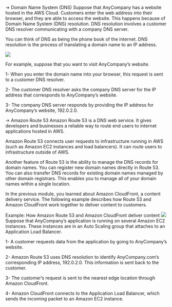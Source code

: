 -> Domain Name System (DNS)
Suppose that AnyCompany has a website hosted in the AWS Cloud. Customers enter the web address into their browser, and they are able to access the website. This happens because of Domain Name System (DNS) resolution. DNS resolution involves a customer DNS resolver communicating with a company DNS server.

You can think of DNS as being the phone book of the internet. DNS resolution is the process of translating a domain name to an IP address.

<img src="4.4 DNS">

For example, suppose that you want to visit AnyCompany’s website. 

1- When you enter the domain name into your browser, this request is sent to a customer DNS resolver. 

2- The customer DNS resolver asks the company DNS server for the IP address that corresponds to AnyCompany’s website.

3- The company DNS server responds by providing the IP address for AnyCompany’s website, 192.0.2.0.

-> Amazon Route 53
Amazon Route 53 is a DNS web service. It gives developers and businesses a reliable way to route end users to internet applications hosted in AWS. 

Amazon Route 53 connects user requests to infrastructure running in AWS (such as Amazon EC2 instances and load balancers). It can route users to infrastructure outside of AWS.

Another feature of Route 53 is the ability to manage the DNS records for domain names. You can register new domain names directly in Route 53. You can also transfer DNS records for existing domain names managed by other domain registrars. This enables you to manage all of your domain names within a single location.

In the previous module, you learned about Amazon CloudFront, a content delivery service. The following example describes how Route 53 and Amazon CloudFront work together to deliver content to customers.

Example: How Amazon Route 53 and Amazon CloudFront deliver content
<img src="4.4 DNS and CF">
Suppose that AnyCompany’s application is running on several Amazon EC2 instances. These instances are in an Auto Scaling group that attaches to an Application Load Balancer. 

1- A customer requests data from the application by going to AnyCompany’s website. 

2- Amazon Route 53 uses DNS resolution to identify AnyCompany.com’s corresponding IP address, 192.0.2.0. This information is sent back to the customer. 

3- The customer’s request is sent to the nearest edge location through Amazon CloudFront. 

4- Amazon CloudFront connects to the Application Load Balancer, which sends the incoming packet to an Amazon EC2 instance.

